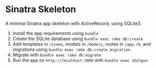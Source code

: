 # Sinatra Skeleton

A minimal Sinatra app skeleton with ActiveRecord, using SQLite3.

1. Install the app requirements using `bundle`
2. Create the SQLite database using `bundle exec rake db:create`
3. Add templates in `/views`, models in `/models`, routes in `/app.rb`, 
   and migrations using `bundle exec rake db:create_migration`.
4. Migrate with `bundle exec rake db:migrate`
5. Run the app on `http://localhost:3000` with `bundle exec shotgun`


